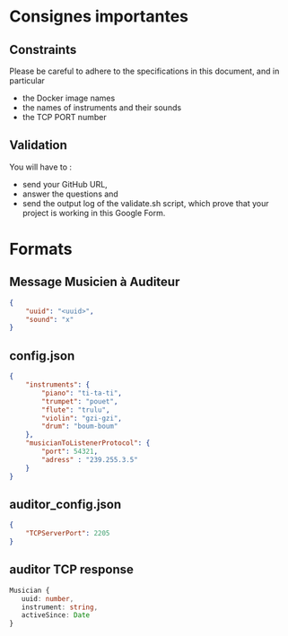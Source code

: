 # Consignes importantes

## Constraints
Please be careful to adhere to the specifications in this document, and in particular
- the Docker image names
- the names of instruments and their sounds
- the TCP PORT number

## Validation
You will have to :
- send your GitHub URL, 
- answer the questions and 
- send the output log of the validate.sh script, which prove that your project is working in this Google Form.

# Formats

## Message Musicien à Auditeur

```json
{
	"uuid": "<uuid>",
	"sound": "x"
}
```

## config.json

```json
{
	"instruments": {
		"piano": "ti-ta-ti",
		"trumpet": "pouet",
		"flute": "trulu",
		"violin": "gzi-gzi",
		"drum": "boum-boum"
	},
	"musicianToListenerProtocol": {
		"port": 54321,
		"adress" : "239.255.3.5"
	}
}
```
## auditor_config.json
```json
{
	"TCPServerPort": 2205
}
```

## auditor TCP response
``` typescript
Musician {
   uuid: number,
   instrument: string,
   activeSince: Date
}
```